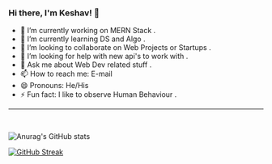 ### Hi there, I'm Keshav! 👋

- 🔭 I’m currently working on MERN Stack . 
- 🌱 I’m currently learning DS and Algo . 
- 👯 I’m looking to collaborate on Web Projects or Startups . 
- 🤔 I’m looking for help with new api's to work with . 
- 💬 Ask me about Web Dev related stuff . 
- 📫 How to reach me: E-mail
- 😄 Pronouns: He/His
- ⚡ Fun fact: I like to observe Human Behaviour . 
<hr>
<br>

![Anurag's GitHub stats](https://github-readme-stats.vercel.app/api?username=Keshav002&show_icons=true&theme=cobalt&bg_color=000e22&icon_color=FFCCFF&title_color=9FFFF&text_color=99FFCC&hide_border=true)

[![GitHub Streak](https://github-readme-streak-stats.herokuapp.com/?user=Keshav002&theme=tokyonight_duo&hide_border=true)](https://git.io/streak-stats)


